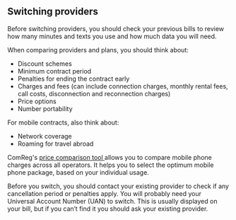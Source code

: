 ##  Switching providers

Before switching providers, you should check your previous bills to review how
many minutes and texts you use and how much data you will need.

When comparing providers and plans, you should think about:

  * Discount schemes 
  * Minimum contract period 
  * Penalties for ending the contract early 
  * Charges and fees (can include connection charges, monthly rental fees, call costs, disconnection and reconnection charges) 
  * Price options 
  * Number portability 

For mobile contracts, also think about:

  * Network coverage 
  * Roaming for travel abroad 

ComReg's [ price comparison tool ](https://www.comreg.ie/compare/#/services)
allows you to compare mobile phone charges across all operators. It helps you
to select the optimum mobile phone package, based on your individual usage.

Before you switch, you should contact your existing provider to check if any
cancellation period or penalties apply. You will probably need your Universal
Account Number (UAN) to switch. This is usually displayed on your bill, but if
you can’t find it you should ask your existing provider.
